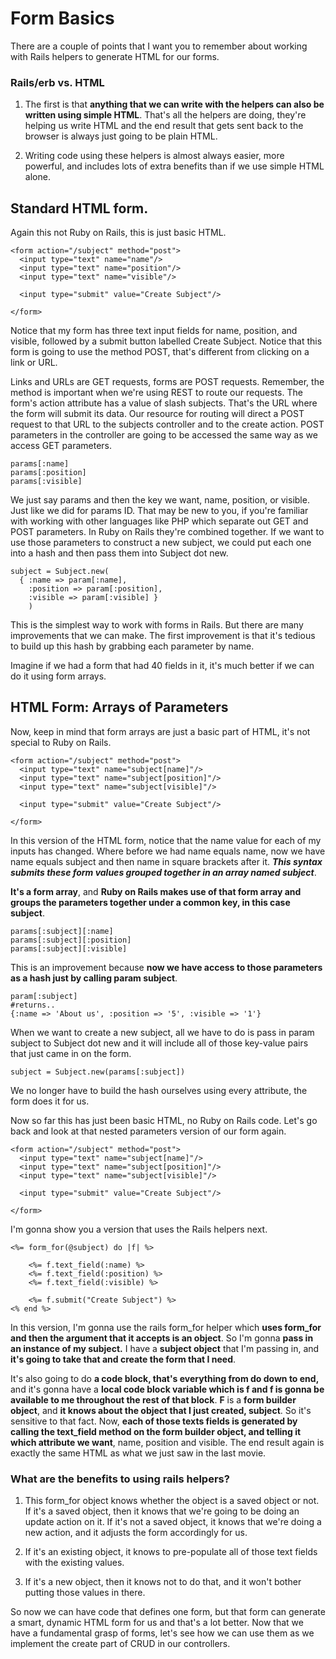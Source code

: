 # Form Basics

There are a couple of points that I want you to remember about working with Rails helpers to generate HTML for our forms.

### Rails/erb vs. HTML

 1. The first is that **anything that we can write with the helpers can also be written using simple HTML**. That's all the helpers are doing, they're helping us write HTML and the end result that gets sent back to the browser is always just going to be plain HTML.

2. Writing code using these helpers is almost always easier, more powerful, and includes lots of extra benefits than if we use simple HTML alone.

## Standard HTML form.
Again this not Ruby on Rails, this is just basic HTML.
```
<form action="/subject" method="post">
  <input type="text" name="name"/>
  <input type="text" name="position"/>
  <input type="text" name="visible"/>

  <input type="submit" value="Create Subject"/>

</form>
```
Notice that my form has three text input fields for name, position, and visible, followed by a submit button labelled Create Subject. Notice that this form is going to use the method POST, that's different from clicking on a link or URL.

Links and URLs are GET requests, forms are POST requests. Remember, the method is important when we're using REST to route our requests. The form's action attribute has a value of slash subjects. That's the URL where the form will submit its data. Our resource for routing will direct a POST request to that URL to the subjects controller and to the create action. POST parameters in the controller are going to be accessed the same way as we access GET parameters.
```
params[:name]
params[:position]
params[:visible]
```

We just say params and then the key we want, name, position, or visible. Just like we did for params ID. That may be new to you, if you're familiar with working with other languages like PHP which separate out GET and POST parameters. In Ruby on Rails they're combined together. If we want to use those parameters to construct a new subject, we could put each one into a hash and then pass them into Subject dot new.

```
subject = Subject.new(
  { :name => param[:name],
    :position => param[:position],
    :visible => param[:visible] }
    )
```

This is the simplest way to work with forms in Rails. But there are many improvements that we can make. The first improvement is that it's tedious to build up this hash by grabbing each parameter by name.

Imagine if we had a form that had 40 fields in it, it's much better if we can do it using form arrays.

## HTML Form: Arrays of Parameters

Now, keep in mind that form arrays are just a basic part of HTML, it's not special to Ruby on Rails.
```
<form action="/subject" method="post">
  <input type="text" name="subject[name]"/>
  <input type="text" name="subject[position]"/>
  <input type="text" name="subject[visible]"/>

  <input type="submit" value="Create Subject"/>

</form>
```
In this version of the HTML form, notice that the name value for each of my inputs has changed. Where before we had name equals name, now we have name equals subject and then name in square brackets after it. ***This syntax submits these form values grouped together in an array named subject***.

**It's a form array**, and **Ruby on Rails makes use of that form array and groups the parameters together under a common key, in this case subject**.
```
params[:subject][:name]
params[:subject][:position]
params[:subject][:visible]
```
This is an improvement because **now we have access to those parameters as a hash just by calling param subject**.
```
param[:subject]
#returns..
{:name => 'About us', :position => '5', :visible => '1'}
```
When we want to create a new subject, all we have to do is pass in param subject to Subject dot new and it will include all of those key-value pairs that just came in on the form.

```
subject = Subject.new(params[:subject])
```

We no longer have to build the hash ourselves using every attribute, the form does it for us.

Now so far this has just been basic HTML, no Ruby on Rails code. Let's go back and look at that nested parameters version of our form again.
```
<form action="/subject" method="post">
  <input type="text" name="subject[name]"/>
  <input type="text" name="subject[position]"/>
  <input type="text" name="subject[visible]"/>

  <input type="submit" value="Create Subject"/>

</form>
```
I'm gonna show you a version that uses the Rails helpers next.
```
<%= form_for(@subject) do |f| %>

    <%= f.text_field(:name) %>
    <%= f.text_field(:position) %>
    <%= f.text_field(:visible) %>

    <%= f.submit("Create Subject") %>
<% end %>    
```
In this version, I'm gonna use the rails form_for helper which **uses form_for and then the argument that it accepts is an object**. So I'm gonna **pass in an instance of my subject.** I have a **subject object** that I'm passing in, and **it's going to take that and create the form that I need**.

It's also going to do **a code block, that's everything from do down to end,** and it's gonna have a **local code block variable which is f and f is gonna be available to me throughout the rest of that block**. **F** is a **form builder object**, and **it knows about the object that I just created, subject**. So it's sensitive to that fact. Now, **each of those texts fields is generated by calling the text_field method on the form builder object, and telling it which attribute we want**, name, position and visible. The end result again is exactly the same HTML as what we just saw in the last movie.

### What are the benefits to using rails helpers?
1. This form_for object knows whether the object is a saved object or not. If it's a saved object, then it knows that we're going to be doing an update action on it. If it's not a saved object, it knows that we're doing a new action, and it adjusts the form accordingly for us.

2. If it's an existing object, it knows to pre-populate all of those text fields with the existing values.

3. If it's a new object, then it knows not to do that, and it won't bother putting those values in there.

So now we can have code that defines one form, but that form can generate a smart, dynamic HTML form for us and that's a lot better. Now that we have a fundamental grasp of forms, let's see how we can use them as we implement the create part of CRUD in our controllers.
